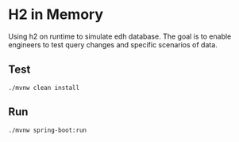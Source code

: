 # H2 in Memory

Using h2 on runtime to simulate edh database. The goal is to enable engineers to test query changes and specific scenarios of data.

## Test

```commandline
./mvnw clean install 
```

## Run

```commandline
./mvnw spring-boot:run 
```
